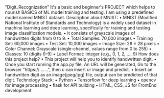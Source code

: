 "Digit_Recognization" 
It's a basic and beginner's PROJECT which helps to nourish BASICS of ML model training and testing. 
I am using a predefined model named MNIST dataset.
Description about MNIST:
•	MNIST (Modified National Institute of Standards and Technology) is a widely used dataset in machine learning and deep learning, specifically for training and testing image classification models. 
•	It consists of grayscale images of handwritten digits from 0 to 9.
•	Total Samples: 70,000 images
•	Training Set: 60,000 images
•	Test Set: 10,000 images
•	Image Size: 28 × 28 pixels
•	Color Channel: Grayscale (single-channel, values range from 0 to 255)
•	Classes: 10 (digits 0–9)
•	Label Format: Integer (e.g., 0, 1, 2, …, 9)
How does this project help?
•	This project will help you to identify handwritten digit.
•	Once you start running the app.py file, An URL will be generated, Go to the browser "https:// ......", then u can insert ur image and predict.
•	Insert an handwritten digit as an image(jpeg/jpg) file, output can be predicted of that digit.
Technology Stack:
•	Python
•	Tensorflow for deep learning
•	opencv for image processing
•	flask for API building
•	HTML, CSS, JS for FrontEnd development
